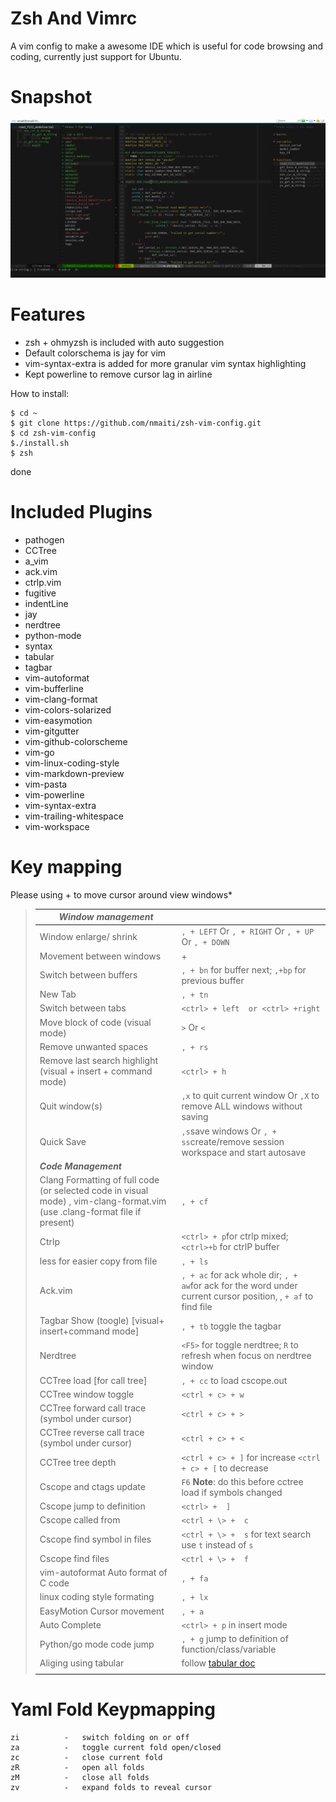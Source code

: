 Zsh And Vimrc
=========

A vim config to make a awesome IDE which is useful for code browsing and coding, currently just support for Ubuntu. 


Snapshot
========
![vim_screenshoot.jpg](https://raw.githubusercontent.com/nmaiti/zsh-vim-config/master/vim_screenshoot.png)

Features
========
 * zsh + ohmyzsh is included with auto suggestion
 * Default colorschema is jay for vim
 * vim-syntax-extra is added for more granular vim syntax highlighting
 * Kept powerline to remove cursor lag in airline

How to install:

    $ cd ~
    $ git clone https://github.com/nmaiti/zsh-vim-config.git
    $ cd zsh-vim-config
    $./install.sh
    $ zsh

done

Included Plugins
========

 * pathogen
 * CCTree
 * a_vim
 * ack.vim
 * ctrlp.vim
 * fugitive
 * indentLine
 * jay
 * nerdtree
 * python-mode
 * syntax
 * tabular
 * tagbar
 * vim-autoformat
 * vim-bufferline
 * vim-clang-format
 * vim-colors-solarized
 * vim-easymotion
 * vim-gitgutter
 * vim-github-colorscheme
 * vim-go
 * vim-linux-coding-style
 * vim-markdown-preview
 * vim-pasta
 * vim-powerline
 * vim-syntax-extra
 * vim-trailing-whitespace
 * vim-workspace

Key mapping
==========
Please using <tab>+<tab> to move cursor around view windows*

> | ***Window management***                                      |                                                              |
> | ------------------------------------------------------------ | ------------------------------------------------------------ |
> | Window enlarge/ shrink                                       | `, + LEFT`  Or  `, + RIGHT` Or `, + UP` Or `, + DOWN`        |
> | Movement between windows                                     | <tab> + <tab>                                                |
> | Switch between buffers                                       | `, + bn` for buffer next; `,+bp` for previous buffer         |
> | New Tab                                                      | `, + tn`                                                     |
> | Switch between tabs                                          | `<ctrl> + left  or <ctrl> +right`                            |
> | Move block of code (visual mode)                             | `>` Or `<`                                                   |
> | Remove unwanted spaces                                       | `, + rs`                                                        |
> | Remove last search highlight (visual + insert + command mode) | `<ctrl> + h`                                                 |
> | Quit window(s)                                               | `,x` to quit current window Or `,X` to remove ALL windows without saving |
> | Quick Save                                                   | `,s`save windows Or `, + ss`create/remove session workspace and start autosave                                             |
> | ***Code Management***                                        |                                                              |
> | Clang Formatting of full code (or selected code in visual mode) , vim-clang-format.vim (use .clang-format file if present) | `, + cf`                                                       |
> | Ctrlp                                                        | `<ctrl> + p`for ctrlp mixed; `<ctrl>+b` for ctrlP buffer     |
> | less for easier copy from file                               | `, + ls`                                                     |
> | Ack.vim                                                      | `, + ac` for ack whole dir; `, + aw`for ack for the word under current cursor position, , `+ af` to find file |
> | Tagbar Show (toogle) [visual+ insert+command mode]           | `, + tb` toggle the tagbar                                   |
> | Nerdtree                                                     | `<F5>` for toggle nerdtree; `R` to refresh when focus on nerdtree window |
> | CCTree  load  [for call tree]                                | `, + cc` to load cscope.out                                  |
> | CCTree window toggle                                         | `<ctrl + c> + w`                                             |
> | CCTree forward call trace (symbol under cursor)              | `<ctrl + c> + >`                                             |
> | CCTree reverse call trace (symbol under cursor)              | `<ctrl + c> + <`                                             |
> | CCTree tree depth                                            | `<ctrl + c> + ]` for increase `<ctrl + c> + [` to decrease   |
> | Cscope and ctags update                                      | `F6`  **Note**: do this before cctree load if symbols changed |
> | Cscope jump to definition                                    | `<ctrl> +  ]`                                                |
> | Cscope  called from                                          | `<ctrl + \> +  c`                                            |
> | Cscope  find symbol in files                                 | `<ctrl + \> +  s` for text search use `t` instead of `s`     |
> | Cscope  find files                                           | `<ctrl + \> +  f`                                            |
> | vim-autoformat Auto format  of C code                        | `, + fa`                                                     |
> | linux coding style formating                                 | `, + lx`                                                     |
> | EasyMotion Cursor movement                                   | `, + a`                                                      |
> | Auto Complete                                                | `<ctrl> + p` in insert mode                                   |
> | Python/go mode code jump                                     | `, + g` jump to definition of function/class/variable        |
> | Aliging using tabular                                       | follow [tabular doc](https://raw.githubusercontent.com/godlygeek/tabular/master/doc/Tabular.txt) |
> |                                                              |                                                              |
>

Yaml Fold Keypmapping
======================
```
zi          -   switch folding on or off
za          -   toggle current fold open/closed
zc          -   close current fold
zR          -   open all folds
zM          -   close all folds
zv          -   expand folds to reveal cursor
```

